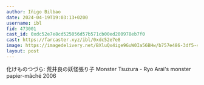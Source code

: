 ```yaml
---
author: Iñigo Bilbao
date: 2024-04-19T19:03:13+0200
username: ibl
fid: 473001
cast_id: 0xdc52e7e8cd525056d57b571cb00ed200978eb7f0
cast: https://farcaster.xyz/ibl/0xdc52e7e8
image: https://imagedelivery.net/BXluQx4ige9GuW0Ia56BHw/b757e486-3df5-431d-9310-08b528fc8c00/original
layout: post
---
```


化けものつづら: 荒井良の妖怪張り子
Monster Tsuzura - Ryo Arai's monster papier-mâché
2006

<img src='https://imagedelivery.net/BXluQx4ige9GuW0Ia56BHw/b757e486-3df5-431d-9310-08b528fc8c00/original' alt='' referrerpolicy='no-referrer'/>
